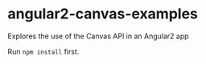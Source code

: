 # angular2-canvas-examples
Explores the use of the Canvas API in an Angular2 app

Run `npm install` first. 

